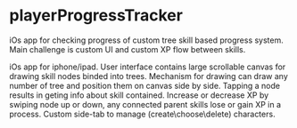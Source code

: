 # playerProgressTracker
iOs app for checking progress of custom tree skill based progress system. Main challenge is custom UI and custom XP flow between skills.

iOs app for iphone/ipad. User interface contains large scrollable canvas for drawing skill nodes binded into trees. Mechanism for drawing can draw any number of tree and position them on canvas side by side. 
Tapping a node results in geting info about skill contained. Increase or decrease XP by swiping node up or down, any connected parent skills lose or gain XP in a process. 
Custom side-tab to manage (create\choose\delete) characters.
